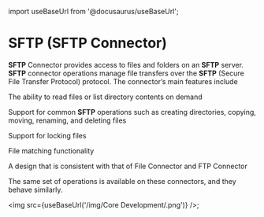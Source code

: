 import useBaseUrl from '@docusaurus/useBaseUrl';

# SFTP (SFTP Connector) 

****SFTP**** Connector provides access to files and folders on an ******SFTP****** server. ******SFTP****** connector operations manage file transfers over the ****SFTP**** (Secure File Transfer Protocol) protocol. The connector’s main features include

The ability to read files or list directory contents on demand

Support for common ******SFTP****** operations such as creating directories, copying, moving, renaming, and deleting files

Support for locking files

File matching functionality

A design that is consistent with that of File Connector and FTP Connector

The same set of operations is available on these connectors, and they behave similarly.

<img src={useBaseUrl('/img/Core Development/.png')} />;